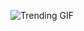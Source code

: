 ![Trending GIF](https://media4.giphy.com/media/v1.Y2lkPThiYjIxNzcyZ2ZvNTI3bDBxMDhsZWZ2OTRkdzZ0ZHpudDJkbGlweG93eXQyOW1qdyZlcD12MV9naWZzX3NlYXJjaCZjdD1n/rplvK3z0IzLqBxVJWk/giphy.gif)
